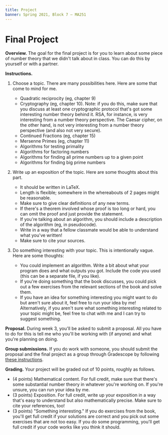 ```yaml
---
title: Project
banner: Spring 2021, Block 7 — MA251
---
```


# Final Project

**Overview.** The goal for the final project is for you to learn about some piece of number theory that we didn't talk about in class. You can do this by yourself or with a partner. 

**Instructions.** 

1. Choose a topic. There are many possibilities here. Here are some that come to mind for me. 
    
    * Quadratic reciprocity (eg, chapter 9)
    * Cryptography (eg, chapter 10). Note: if you do this, make sure that you discuss at least one cryptographic protocol that's got some interesting number theory behind it. RSA, for instance, is very interesting from a number theory perspective. The Caesar cipher, on the other hand, is not very interesting from a number theory perspective (and also not very secure). 
    * Continued Fractions (eg, chapter 15)
    * Mersenne Primes (eg, chapter 11)
    * Algorithms for testing primality
    * Algorithms for factoring numbers
    * Algorithms for finding all prime numbers up to a given point
    * Algorithms for finding big prime numbers

2. Write up an exposition of the topic. Here are some thoughts about this part. 
    
    * It should be written in LaTeX.
    * Length is flexible; somewhere in the whereabouts of 2 pages might be reasonable. 
    * Make sure to give clear definitions of any new terms. 
    * If there's a theorem involved whose proof is too long or hard, you can omit the proof and just provide the statement. 
    * If you're talking about an algorithm, you should include a description of the algorithm (eg, in pseudocode). 
    * Write in a way that a fellow classmate would be able to understand what you've written! 
    * Make sure to cite your sources. 
    
3. Do something interesting with your topic. This is intentionally vague. Here are some thoughts: 

    * You could implement an algorithm. Write a bit about what your program does and what outputs you got. Include the code you used (this can be a separate file, if you like).  
    * If you're doing something that the book discusses, you could pick out a few  exercises from the relevant sections of the book and solve them. 
    * If you have an idea for something interesting you might want to do but aren't sure about it, feel free to run your idea by me! Alternatively, if you aren't sure what something interesting related to your topic  might be, feel free to chat with me and I can try to suggest something.
    
**Proposal.** During week 3, you'll be asked to submit a proposal. All you have to do for this is tell me who you'll be working with (if anyone) and what you're planning on doing. 

**Group submissions.** If you do work with someone, you should submit the proposal and the final project as a group through Gradescope by following [these instructions](https://help.gradescope.com/article/m5qz2xsnjy-student-add-group-members). 

**Grading.** Your project will be graded out of 10 points, roughly as follows. 

* (4 points) Mathematical content. For full credit, make sure that there's some substantial number theory in whatever you're working on. If you're unsure, you can run your idea by me. 
* (3 points) Exposition. For full credit, write up your exposition in a way that's easy to understand but also  mathematically precise.  Make sure to cite your references, too! 
* (3 points) "Something interesting." If you do exercises from the book, you'll get full credit if your solutions are correct and you pick out some exercises that are not too easy. If you do some programming, you'll get full credit if your code works like you think it should.

